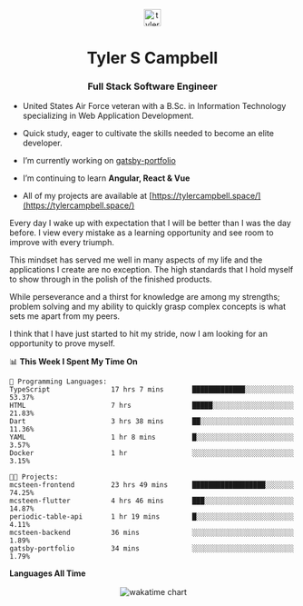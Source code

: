 <p align="center">
<a href="https://linkedin.com/in/tyler-campbell36" target="blank"><img align="center" src="https://cdn.jsdelivr.net/npm/simple-icons@3.0.1/icons/linkedin.svg" alt="tyler-campbell36" height="30" width="30" /></a>
</p>
<h1 align="center">Tyler S Campbell</h1>
<h3 align="center">Full Stack Software Engineer</h3>

* United States Air Force veteran with a B.Sc. in Information Technology specializing in Web Application Development. 

* Quick study, eager to cultivate the skills needed to become an elite developer.

* I’m currently working on [gatsby-portfolio](https://github.com/t36campbell/gatsby-portfolio)

* I’m continuing to learn **Angular, React & Vue**

* All of my projects are available at [https://tylercampbell.space/](https://tylercampbell.space/)

Every day I wake up with expectation that I will be better than I was the day before. I view every mistake as a learning opportunity and see room to improve with every triumph.

This mindset has served me well in many aspects of my life and the applications I create are no exception. The high standards that I hold myself to show through in the polish of the finished products.

While perseverance and a thirst for knowledge are among my strengths; problem solving and my ability to quickly grasp complex concepts is what sets me apart from my peers.

I think that I have just started to hit my stride, now I am looking for an opportunity to prove myself.

<!--START_SECTION:waka-->
📊 **This Week I Spent My Time On** 

```text
💬 Programming Languages: 
TypeScript               17 hrs 7 mins       █████████████░░░░░░░░░░░░   53.37% 
HTML                     7 hrs               █████░░░░░░░░░░░░░░░░░░░░   21.83% 
Dart                     3 hrs 38 mins       ██░░░░░░░░░░░░░░░░░░░░░░░   11.36% 
YAML                     1 hr 8 mins         █░░░░░░░░░░░░░░░░░░░░░░░░   3.57% 
Docker                   1 hr                ░░░░░░░░░░░░░░░░░░░░░░░░░   3.15%

🐱‍💻 Projects: 
mcsteen-frontend         23 hrs 49 mins      ██████████████████░░░░░░░   74.25% 
mcsteen-flutter          4 hrs 46 mins       ███░░░░░░░░░░░░░░░░░░░░░░   14.87% 
periodic-table-api       1 hr 19 mins        █░░░░░░░░░░░░░░░░░░░░░░░░   4.11% 
mcsteen-backend          36 mins             ░░░░░░░░░░░░░░░░░░░░░░░░░   1.89% 
gatsby-portfolio         34 mins             ░░░░░░░░░░░░░░░░░░░░░░░░░   1.79%

```


<!--END_SECTION:waka-->
**Languages All Time** 
<p align="center">&nbsp;<img align="center" alt="wakatime chart"
src="https://wakatime.com/share/@738aac7f-8868-4bc3-a1df-4c36703ee4b6/f86255e0-cf1e-483e-9ae4-5c0fdb9a56f8.png"/></p>

